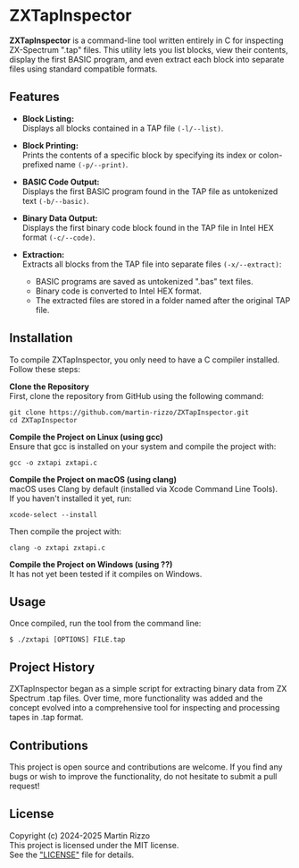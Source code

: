 # ZXTapInspector

**ZXTapInspector** is a command-line tool written entirely in C for inspecting ZX-Spectrum ".tap" files. This utility lets you list blocks, view their contents, display the first BASIC program, and even extract each block into separate files using standard compatible formats.

## Features
- **Block Listing:**  
  Displays all blocks contained in a TAP file `(-l/--list)`.

- **Block Printing:**  
  Prints the contents of a specific block by specifying its index or colon-prefixed name `(-p/--print)`.

- **BASIC Code Output:**  
  Displays the first BASIC program found in the TAP file as untokenized text `(-b/--basic)`.

- **Binary Data Output:**  
  Displays the first binary code block found in the TAP file in Intel HEX format `(-c/--code)`.

- **Extraction:**  
  Extracts all blocks from the TAP file into separate files `(-x/--extract)`:
  - BASIC programs are saved as untokenized ".bas" text files.
  - Binary code is converted to Intel HEX format.
  - The extracted files are stored in a folder named after the original TAP file.


## Installation
To compile ZXTapInspector, you only need to have a C compiler installed. Follow these steps:

**Clone the Repository**  
First, clone the repository from GitHub using the following command:
```
git clone https://github.com/martin-rizzo/ZXTapInspector.git
cd ZXTapInspector
```

**Compile the Project on Linux (using gcc)**  
Ensure that gcc is installed on your system and compile the project with:
```
gcc -o zxtapi zxtapi.c
```

**Compile the Project on macOS (using clang)**  
macOS uses Clang by default (installed via Xcode Command Line Tools).  
If you haven't installed it yet, run:
```
xcode-select --install
```
Then compile the project with:
```
clang -o zxtapi zxtapi.c
```
   
**Compile the Project on Windows (using ??)**  
It has not yet been tested if it compiles on Windows.


## Usage
Once compiled, run the tool from the command line:

```
$ ./zxtapi [OPTIONS] FILE.tap
```


## Project History
ZXTapInspector began as a simple script for extracting binary data from ZX Spectrum .tap files. Over time, more functionality was added and the concept evolved into a comprehensive tool for inspecting and processing tapes in .tap format.

## Contributions
This project is open source and contributions are welcome. If you find any bugs or wish to improve the functionality, do not hesitate to submit a pull request!

## License
Copyright (c) 2024-2025 Martin Rizzo  
This project is licensed under the MIT license.  
See the ["LICENSE"](LICENSE) file for details.
